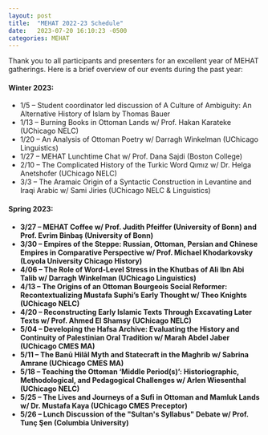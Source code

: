 ```yaml
---
layout: post
title:  "MEHAT 2022-23 Schedule"
date:   2023-07-20 16:10:23 -0500
categories: MEHAT
---
```

Thank you to all participants and presenters for an excellent year of MEHAT gatherings. Here is a brief overview of our events during the past year: 

<h4>Winter 2023:</h4>
<ul>
  <li>1/5 – Student coordinator led discussion of A Culture of Ambiguity: An Alternative History of Islam by Thomas Bauer</li>
  <li>1/13 – Burning Books in Ottoman Lands w/ Prof. Hakan Karateke (UChicago NELC)</li>
  <li>1/20 – An Analysis of Ottoman Poetry w/ Darragh Winkelman (UChicago Linguistics)</li>
  <li>1/27 – MEHAT Lunchtime Chat w/ Prof. Dana Sajdi (Boston College)</li>
  <li>2/10 – The Complicated History of the Turkic Word Qımız w/ Dr. Helga Anetshofer (UChicago NELC)</li>
  <li>3/3 – The Aramaic Origin of a Syntactic Construction in Levantine and Iraqi Arabic w/ Sami Jiries (UChicago NELC & Linguistics)</li>
</ul>
<b>
<h4>Spring 2023:</h4>
<ul>
<li>3/27 – MEHAT Coffee w/ Prof. Judith Pfeiffer (University of Bonn) and Prof. Evrim Binbaş (University of Bonn)</li>
<li>3/30 – Empires of the Steppe: Russian, Ottoman, Persian and Chinese Empires in Comparative Perspective w/ Prof. Michael Khodarkovsky (Loyola University Chicago History)</li>
<li>4/06 – The Role of Word-Level Stress in the Khutbas of Ali Ibn Abi Talib w/ Darragh Winkelman (UChicago Linguistics)</li>
<li>4/13 – The Origins of an Ottoman Bourgeois Social Reformer: Recontextualizing Mustafa Suphi’s Early Thought w/ Theo Knights (UChicago NELC)</li>
<li>4/20 – Reconstructing Early Islamic Texts Through Excavating Later Texts w/ Prof. Ahmed El Shamsy (UChicago NELC)</li>
<li>5/04 – Developing the Hafsa Archive: Evaluating the History and Continuity of Palestinian Oral Tradition w/ Marah Abdel Jaber (UChicago CMES MA)</li>
<li>5/11 – The Banū Hilāl Myth and Statecraft in the Maghrib w/ Sabrina Amrane (UChicago CMES MA)</li>
<li>5/18 – Teaching the Ottoman ‘Middle Period(s)’: Historiographic, Methodological, and Pedagogical Challenges w/ Arlen Wiesenthal (UChicago NELC)</li>
<li>5/25 – The Lives and Journeys of a Sufi in Ottoman and Mamluk Lands w/ Dr. Mustafa Kaya (UChicago CMES Preceptor)</li>
<li>5/26 – Lunch Discussion of the "Sultan's Syllabus" Debate w/ Prof. Tunç Şen (Columbia University)</li>
</ul>

